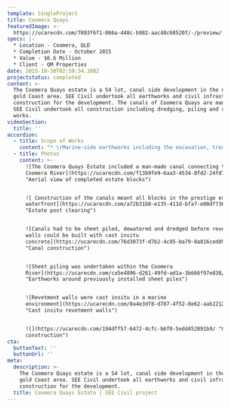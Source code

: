 ```yaml
---
template: SingleProject
title: Coomera Quays
featuredImage: >-
  https://ucarecdn.com/7893f6f1-066a-448c-b982-aac48c68520f/-/preview/-/enhance/50/
specs: |-
  * Location - Coomera, QLD 
  * Completion Date - October 2015 
  * Value - $6.6 Million
  * Client - QM Properties
date: 2015-10-30T02:59:34.108Z
projectstatus: completed
content: >-
  The Coomera Quays estate is a 54 lot, canal side development in the northern
  gold Coast area. SEE Civil undertook all earthworks and civil infrastructure
  construction for the development. The canals of Coomera Quays are man-made,
  SEE Civil undertook all construction including dredging, piling and revetment
  works.
videoSection:
  title: ''
accordion:
  - title: Scope of Works
    content: "* \rMarine-side earthworks including the excavation, treatment and reuse of around 75,000 cubic metres of acid sulfate soil material\r\n* Construction of canals including sheet piling, dredging and dewatering and construction of revetment walls in a marine environment\r\n* The revetment walls totalled around 850 metres of cast insitu concrete. \r\n* Construction of all internal roads and pavements for the 54 lot development (around 7000 square metres) \r\n* Construction of a 1.6 kilometre external water main including an approximately 800 metre duplication of an existing main. \r\n* Construction of approximately 1.2 kilometres of sewer infrastructure including both gravity and vacuum sewer systems. \r\n* Construction of bio retention devices \r\n* Road widening works for an external entry road"
  - title: Photos
    content: >-
      ![The Coomera Quays Estate included a man-made canal connecting to the
      Coomera River](https://ucarecdn.com/f13b9fe9-6aa3-4534-8fd2-24fd702b18d8/
      "Aerial view of completed estate blocks")


      ![ Construction of the canals meant all blocks in the prestige estate were
      waterfront](https://ucarecdn.com/a72b31b8-e135-411d-bfa7-e00df73629a0/
      "Estate post clearing")


      ![Canals had to be sheet piled, dewatered and dredged before revetment
      walls could be built with cast insitu
      concrete](https://ucarecdn.com/76d3073f-d7b2-4c85-ba79-8a816cedd972/
      "Canal construction")


      ![Sheet piling was undertaken within the Coomera
      River](https://ucarecdn.com/ca5e4896-d261-49fd-ad1a-3b666f97e838/
      "Earthworks around previously installed sheet piles")


      ![Revetment walls were cast insitu in a marine
      environment](https://ucarecdn.com/8a4e3df8-d787-4f52-8e62-aab2212b3b1e/
      "Cast insitu revetment walls")


      ![](https://ucarecdn.com/194dff57-6472-4cfc-b6f0-5edd452891b9/ "Canal
      construction")
cta:
  buttonText: ''
  buttonUrl: ''
meta:
  description: >-
    The Coomera Quays estate is a 54 lot, canal side development in the northern
    gold Coast area. SEE Civil undertook all earthworks and civil infrastructure
    construction for the development.
  title: Coomera Quays Estate | SEE Civil project
---
```


